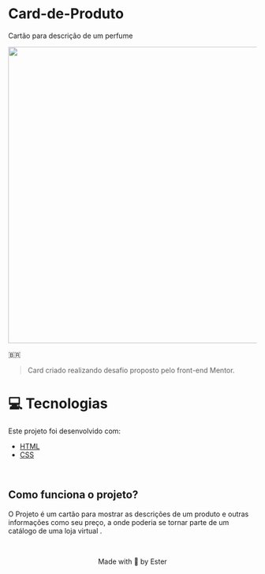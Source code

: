 # Card-de-Produto
 Cartão para descrição de um perfume

<p align="center">
   <img src="" width="600">
</p>

🇧🇷
> Card criado realizando desafio proposto pelo front-end Mentor.

# :computer: Tecnologias

Este projeto foi desenvolvido com:

- [HTML](https://www.w3schools.com/html/default.asp)
- [CSS](https://www.w3schools.com/css/default.asp) 

<br>

## Como funciona o projeto?
O Projeto é um cartão para mostrar as descrições de um produto e outras informações como seu preço, a onde poderia se tornar parte de um catálogo de uma loja virtual .

<br>

<p align="center">Made with 💜 by Ester</p>




